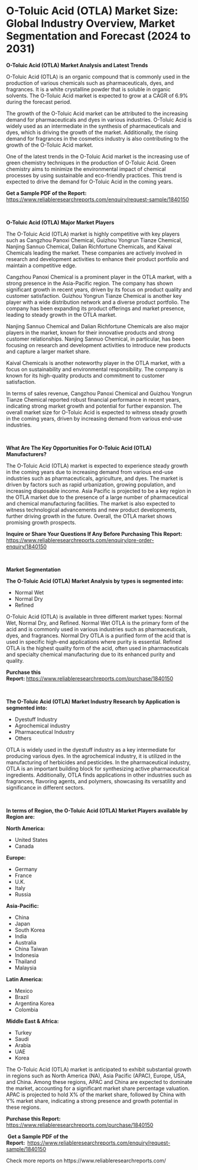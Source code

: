 <p><h1>O-Toluic Acid (OTLA) Market Size: Global Industry Overview, Market Segmentation and Forecast (2024 to 2031)</h1></p><p><strong>O-Toluic Acid (OTLA) Market Analysis and Latest Trends</strong></p>
<p><p>O-Toluic Acid (OTLA) is an organic compound that is commonly used in the production of various chemicals such as pharmaceuticals, dyes, and fragrances. It is a white crystalline powder that is soluble in organic solvents. The O-Toluic Acid market is expected to grow at a CAGR of 6.9% during the forecast period.</p><p>The growth of the O-Toluic Acid market can be attributed to the increasing demand for pharmaceuticals and dyes in various industries. O-Toluic Acid is widely used as an intermediate in the synthesis of pharmaceuticals and dyes, which is driving the growth of the market. Additionally, the rising demand for fragrances in the cosmetics industry is also contributing to the growth of the O-Toluic Acid market.</p><p>One of the latest trends in the O-Toluic Acid market is the increasing use of green chemistry techniques in the production of O-Toluic Acid. Green chemistry aims to minimize the environmental impact of chemical processes by using sustainable and eco-friendly practices. This trend is expected to drive the demand for O-Toluic Acid in the coming years.</p></p>
<p><strong>Get a Sample PDF of the Report:&nbsp;</strong> <a href="https://www.reliableresearchreports.com/enquiry/request-sample/1840150">https://www.reliableresearchreports.com/enquiry/request-sample/1840150</a></p>
<p>&nbsp;</p>
<p><strong>O-Toluic Acid (OTLA) Major Market Players</strong></p>
<p><p>The O-Toluic Acid (OTLA) market is highly competitive with key players such as Cangzhou Panoxi Chemical, Guizhou Yongrun Tianze Chemical, Nanjing Sannuo Chemical, Dalian Richfortune Chemicals, and Kaival Chemicals leading the market. These companies are actively involved in research and development activities to enhance their product portfolio and maintain a competitive edge.</p><p>Cangzhou Panoxi Chemical is a prominent player in the OTLA market, with a strong presence in the Asia-Pacific region. The company has shown significant growth in recent years, driven by its focus on product quality and customer satisfaction. Guizhou Yongrun Tianze Chemical is another key player with a wide distribution network and a diverse product portfolio. The company has been expanding its product offerings and market presence, leading to steady growth in the OTLA market.</p><p>Nanjing Sannuo Chemical and Dalian Richfortune Chemicals are also major players in the market, known for their innovative products and strong customer relationships. Nanjing Sannuo Chemical, in particular, has been focusing on research and development activities to introduce new products and capture a larger market share. </p><p>Kaival Chemicals is another noteworthy player in the OTLA market, with a focus on sustainability and environmental responsibility. The company is known for its high-quality products and commitment to customer satisfaction.</p><p>In terms of sales revenue, Cangzhou Panoxi Chemical and Guizhou Yongrun Tianze Chemical reported robust financial performance in recent years, indicating strong market growth and potential for further expansion. The overall market size for O-Toluic Acid is expected to witness steady growth in the coming years, driven by increasing demand from various end-use industries.</p></p>
<p>&nbsp;</p>
<p><strong>What Are The Key Opportunities For O-Toluic Acid (OTLA) Manufacturers?</strong></p>
<p><p>The O-Toluic Acid (OTLA) market is expected to experience steady growth in the coming years due to increasing demand from various end-use industries such as pharmaceuticals, agriculture, and dyes. The market is driven by factors such as rapid urbanization, growing population, and increasing disposable income. Asia Pacific is projected to be a key region in the OTLA market due to the presence of a large number of pharmaceutical and chemical manufacturing facilities. The market is also expected to witness technological advancements and new product developments, further driving growth in the future. Overall, the OTLA market shows promising growth prospects.</p></p>
<p><strong>Inquire or Share Your Questions If Any Before Purchasing This Report:</strong> <a href="https://www.reliableresearchreports.com/enquiry/pre-order-enquiry/1840150">https://www.reliableresearchreports.com/enquiry/pre-order-enquiry/1840150</a></p>
<p>&nbsp;</p>
<p><strong>Market Segmentation</strong></p>
<p><strong>The O-Toluic Acid (OTLA) Market Analysis by types is segmented into:</strong></p>
<p><ul><li>Normal Wet</li><li>Normal Dry</li><li>Refined</li></ul></p>
<p><p>O-Toluic Acid (OTLA) is available in three different market types: Normal Wet, Normal Dry, and Refined. Normal Wet OTLA is the primary form of the acid and is commonly used in various industries such as pharmaceuticals, dyes, and fragrances. Normal Dry OTLA is a purified form of the acid that is used in specific high-end applications where purity is essential. Refined OTLA is the highest quality form of the acid, often used in pharmaceuticals and specialty chemical manufacturing due to its enhanced purity and quality.</p></p>
<p><strong>Purchase this Report:&nbsp;</strong><a href="https://www.reliableresearchreports.com/purchase/1840150">https://www.reliableresearchreports.com/purchase/1840150</a></p>
<p>&nbsp;</p>
<p><strong>The O-Toluic Acid (OTLA) Market Industry Research by Application is segmented into:</strong></p>
<p><ul><li>Dyestuff Industry</li><li>Agrochemical industry</li><li>Pharmaceutical Industry</li><li>Others</li></ul></p>
<p><p>OTLA is widely used in the dyestuff industry as a key intermediate for producing various dyes. In the agrochemical industry, it is utilized in the manufacturing of herbicides and pesticides. In the pharmaceutical industry, OTLA is an important building block for synthesizing active pharmaceutical ingredients. Additionally, OTLA finds applications in other industries such as fragrances, flavoring agents, and polymers, showcasing its versatility and significance in different sectors.</p></p>
<p>&nbsp;</p>
<p><strong>In terms of Region, the O-Toluic Acid (OTLA) Market Players available by Region are:</strong></p>
<p>
    <p> <strong> North America: </strong>
        <ul>
            <li>United States</li>
            <li>Canada</li>
        </ul>
        </p> 
    <p> <strong> Europe: </strong>
        <ul>
            <li>Germany</li>
            <li>France</li>
            <li>U.K.</li>
            <li>Italy</li>
            <li>Russia</li>
        </ul>
        </p> 
    <p> <strong> Asia-Pacific: </strong>
        <ul>
            <li>China</li>
            <li>Japan</li>
            <li>South Korea</li>
            <li>India</li>
            <li>Australia</li>
            <li>China Taiwan</li>
            <li>Indonesia</li>
            <li>Thailand</li>
            <li>Malaysia</li>
        </ul>
        </p> 
    <p> <strong> Latin America: </strong>
        <ul>
            <li>Mexico</li>
            <li>Brazil</li>
            <li>Argentina Korea</li>
            <li>Colombia</li>
        </ul>
        </p> 
    <p> <strong> Middle East & Africa: </strong>
        <ul>
            <li>Turkey</li>
            <li>Saudi</li>
            <li>Arabia</li>
            <li>UAE</li>
            <li>Korea</li>
        </ul>
    </p>
    </p>
<p><p>The O-Toluic Acid (OTLA) market is anticipated to exhibit substantial growth in regions such as North America (NA), Asia Pacific (APAC), Europe, USA, and China. Among these regions, APAC and China are expected to dominate the market, accounting for a significant market share percentage valuation. APAC is projected to hold X% of the market share, followed by China with Y% market share, indicating a strong presence and growth potential in these regions.</p></p>
<p><strong>Purchase this Report: </strong><a href="https://www.reliableresearchreports.com/purchase/1840150">https://www.reliableresearchreports.com/purchase/1840150</a></p>
<p>&nbsp;<strong>Get a Sample PDF of the Report:&nbsp;&nbsp;</strong><a href="https://www.reliableresearchreports.com/enquiry/request-sample/1840150">https://www.reliableresearchreports.com/enquiry/request-sample/1840150</a></p>
<p><strong></strong></p>
<p>Check more reports on https://www.reliableresearchreports.com/</p>